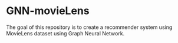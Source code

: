 # GNN-movieLens
The goal of this repository is to create a recommender system using MovieLens dataset using Graph Neural Network.
